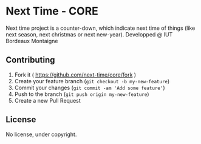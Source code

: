# Next Time - CORE
Next time project is a counter-down, which indicate next time of things (like next season, next christmas or next new-year).
Developped @ IUT Bordeaux Montaigne


## Contributing

1. Fork it ( https://github.com/next-time/core/fork )
2. Create your feature branch (`git checkout -b my-new-feature`)
3. Commit your changes (`git commit -am 'Add some feature'`)
4. Push to the branch (`git push origin my-new-feature`)
5. Create a new Pull Request


## License

No license, under copyright.
